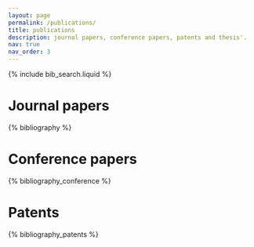 ```yaml
---
layout: page
permalink: /publications/
title: publications
description: journal papers, conference papers, patents and thesis'.
nav: true
nav_order: 3
---
```


<!-- _pages/publications.md -->

<!-- Bibsearch Feature -->

{% include bib_search.liquid %}

<div class="publications">

# Journal papers

{% bibliography %}

# Conference papers

{% bibliography_conference %}

# Patents

{% bibliography_patents %}


</div>
